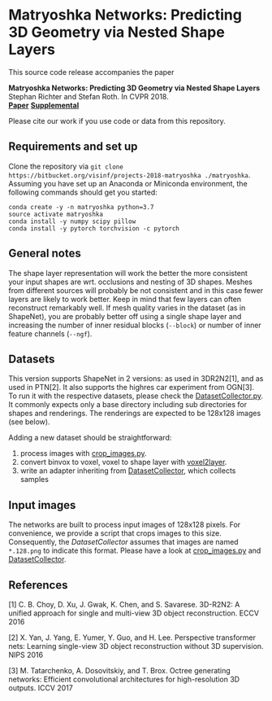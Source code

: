 Matryoshka Networks: Predicting 3D Geometry via Nested Shape Layers
===============================================================================

This source code release accompanies the paper  

**Matryoshka Networks: Predicting 3D Geometry via Nested Shape Layers**  
Stephan Richter and Stefan Roth. In CVPR 2018.  
[**Paper**](http://openaccess.thecvf.com/content_cvpr_2018/papers/Richter_Matryoshka_Networks_Predicting_CVPR_2018_paper.pdf) [**Supplemental**](http://openaccess.thecvf.com/content_cvpr_2018/Supplemental/1524-supp.pdf)

Please cite our work if you use code or data from this repository.

Requirements and set up
-------------------------------------------------------------------------------
Clone the repository via `git clone https://bitbucket.org/visinf/projects-2018-matryoshka ./matryoshka`.
Assuming you have set up an Anaconda or Miniconda environment, the following 
commands should get you started:

```
conda create -y -n matryoshka python=3.7
source activate matryoshka
conda install -y numpy scipy pillow
conda install -y pytorch torchvision -c pytorch
```


General notes
-------------------------------------------------------------------------------
The shape layer representation will work the better the more consistent your
input shapes are wrt. occlusions and nesting of 3D shapes. Meshes from 
different sources will probably be not consistent and in this case fewer layers 
are likely to work better. Keep in mind that few layers can often reconstruct 
remarkably well. If mesh quality varies in the dataset (as in ShapeNet), you 
are probably better off using a single shape layer and increasing the number of 
inner residual blocks (`--block`) or number of inner feature channels (`--ngf`).

Datasets
-------------------------------------------------------------------------------
This version supports ShapeNet in 2 versions: as used in 3DR2N2[1], and as used
in PTN[2]. It also supports the highres car experiment from OGN[3]. To run it 
with the respective datasets, please check the [DatasetCollector.py](DatasetCollector.py). It commonly
expects only a base directory including sub directories for shapes and 
renderings. The renderings are expected to be 128x128 images (see below).

Adding a new dataset should be straightforward:

1. process images with [crop_images.py](crop_images.py).
2. convert binvox to voxel, voxel to shape layer with [voxel2layer](voxel2layer_torch.py).
3. write an adapter inheriting from [DatasetCollector](DatasetCollector.py), which collects samples
	
Input images
-------------------------------------------------------------------------------
The networks are built to process input images of 128x128 pixels. 
For convenience, we provide a script that crops images to this size. 
Consequently, the *DatasetCollector* assumes that images are named `*.128.png` to 
indicate this format. Please have a look at [crop_images.py](crop_images.py) and 
[DatasetCollector](DatasetCollector.py).

References
-------------------------------------------------------------------------------
[1] C. B. Choy, D. Xu, J. Gwak, K. Chen, and S. Savarese. 
    3D-R2N2: A unified approach for single and multi-view 3D object 
    reconstruction. ECCV 2016
	
[2] X. Yan, J. Yang, E. Yumer, Y. Guo, and H. Lee. 
    Perspective transformer nets: Learning single-view 3D object reconstruction
    without 3D supervision. NIPS 2016
	
[3] M. Tatarchenko, A. Dosovitskiy, and T. Brox. 
    Octree generating networks: Efficient convolutional architectures for
    high-resolution 3D outputs. ICCV 2017
